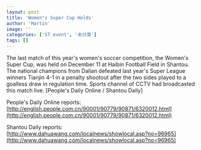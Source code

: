 ```yaml
---
layout: post
title: 'Women"s Super Cup Holds'
author: 'Martin'
image: ''
categories: ['ST event', '未分类']
tags: []
---
```


The last match of this year's women's soccer competition, the Women's Super Cup, was held on December 11 at Haibin Football Field in Shantou. The national champions from Dalian defeated last year's Super League winners Tianjin 4-1 in a penalty shootout after the two sides played to a goalless draw in regulation time. Sports channel of CCTV had broadcasted this match live. \[People's Daily Online / Shantou Daily\]

People's Daily Online reports: [http://english.people.com.cn/90001/90779/90871/6320012.html](http://english.people.com.cn/90001/90779/90871/6320012.html)

Shantou Daily reports: [http://www.dahuawang.com/localnews/showlocal.asp?no=96965](http://www.dahuawang.com/localnews/showlocal.asp?no=96965)